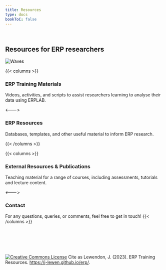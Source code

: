 ```yaml
---
title: Resources
type: docs
bookToC: false
---
```

  <br>
  
## **Resources for ERP researchers**

 ![Waves](/erp/images/ERP2.png)

{{< columns >}}
### **ERP Training Materials**

Videos, activities, and scripts to assist researchers learning to analyse their data using ERPLAB.

<--->

### **ERP Resources**

Databases, templates, and other useful material to inform ERP research.

{{< /columns >}}

{{< columns >}}
### **External Resources & Publications**

Teaching material for a range of courses, including assessments, tutorials and lecture content.

<--->

### **Contact**

For any questions, queries, or comments, feel free to get in touch!
{{< /columns >}}

<br>

<br>

<br>
<br>

<a rel="license" href="http://creativecommons.org/licenses/by/4.0/"><img alt="Creative Commons License" style="border-width:0" src="https://i.creativecommons.org/l/by/4.0/88x31.png" /></a>   Cite as Lewendon, J. (2023). ERP Training Resources. https://j-lewen.github.io/erp/</a>.
